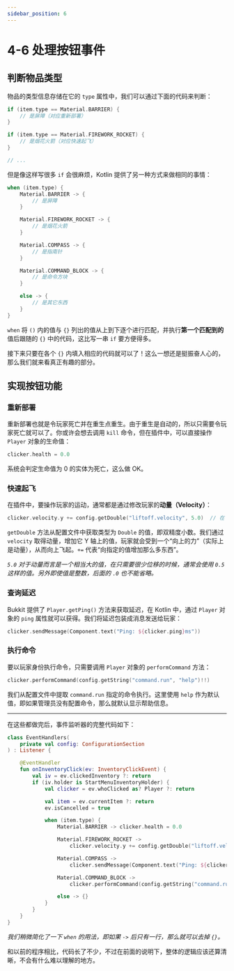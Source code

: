 ```yaml
---
sidebar_position: 6
---
```


# 4-6 处理按钮事件

## 判断物品类型

物品的类型信息存储在它的 `type` 属性中，我们可以通过下面的代码来判断：

```kotlin
if (item.type == Material.BARRIER) {
    // 是屏障（对应重新部署）
}

if (item.type == Material.FIREWORK_ROCKET) {
    // 是烟花火箭（对应快速起飞）
}

// ...
```

但是像这样写很多 `if` 会很麻烦，Kotlin 提供了另一种方式来做相同的事情：

```kotlin
when (item.type) {
    Material.BARRIER -> {
        // 是屏障
    }

    Material.FIREWORK_ROCKET -> {
        // 是烟花火箭
    }

    Material.COMPASS -> {
        // 是指南针
    }

    Material.COMMAND_BLOCK -> {
        // 是命令方块
    }

    else -> {
        // 是其它东西
    }
}
```

`when` 将 `()` 内的值与 `{}` 列出的值从上到下逐个进行匹配，并执行**第一个匹配到的**值后跟随的 `{}` 中的代码，这比写一串 `if` 要方便得多。

接下来只要在各个 `{}` 内填入相应的代码就可以了！这么一想还是挺振奋人心的，那么我们就来看真正有趣的部分。

## 实现按钮功能

### 重新部署

重新部署也就是令玩家死亡并在重生点重生。由于重生是自动的，所以只需要令玩家死亡就可以了。你或许会想去调用 `kill` 命令，但在插件中，可以直接操作 `Player` 对象的生命值：

```kotlin
clicker.health = 0.0
```

系统会判定生命值为 0 的实体为死亡，这么做 OK。

### 快速起飞

在插件中，要操作玩家的运动，通常都是通过修改玩家的**动量（Velocity）**：

```kotlin
clicker.velocity.y += config.getDouble("liftoff.velocity", 5.0)  // 在 Y 轴上增加指定的那么多动量
```

`getDouble` 方法从配置文件中获取类型为 `Double` 的值，即双精度小数。我们通过 `velocity` 取得动量，增加它 Y 轴上的值，玩家就会受到一个“向上的力”（实际上是动量），从而向上飞起。`+=` 代表“向指定的值增加那么多东西”。

*`5.0` 对于动量而言是一个相当大的值，在只需要很少位移的时候，通常会使用 `0.5` 这样的值。另外即使值是整数，后面的 `.0` 也不能省略。*

### 查询延迟

Bukkit 提供了 `Player.getPing()` 方法来获取延迟，在 Kotlin 中，通过 `Player` 对象的 `ping` 属性就可以获得。我们将延迟包装成消息发送给玩家：

```kotlin
clicker.sendMessage(Component.text("Ping: ${clicker.ping}ms"))
```

### 执行命令

要以玩家身份执行命令，只需要调用 `Player` 对象的 `performCommand` 方法：

```kotlin
clicker.performCommand(config.getString("command.run", "help")!!)
```

我们从配置文件中提取 `command.run` 指定的命令执行。这里使用 `help` 作为默认值，即如果管理员没有配置命令，那么就默认显示帮助信息。

---

在这些都做完后，事件监听器的完整代码如下：

```kotlin
class EventHandlers(
    private val config: ConfigurationSection
) : Listener {

    @EventHandler
    fun onInventoryClick(ev: InventoryClickEvent) {
        val iv = ev.clickedInventory ?: return
        if (iv.holder is StartMenuInventoryHolder) {
            val clicker = ev.whoClicked as? Player ?: return

            val item = ev.currentItem ?: return
            ev.isCancelled = true

            when (item.type) {
                Material.BARRIER -> clicker.health = 0.0

                Material.FIREWORK_ROCKET ->
                    clicker.velocity.y += config.getDouble("liftoff.velocity", 5.0)

                Material.COMPASS ->
                    clicker.sendMessage(Component.text("Ping: ${clicker.ping}ms"))

                Material.COMMAND_BLOCK ->
                    clicker.performCommand(config.getString("command.run", "help")!!)

                else -> {}
            }
        }
    }
}
```

*我们稍微简化了一下 `when` 的用法，即如果 `->` 后只有一行，那么就可以去掉 `{}`。*

和以前的程序相比，代码长了不少，不过在前面的说明下，整体的逻辑应该还算清晰，不会有什么难以理解的地方。
